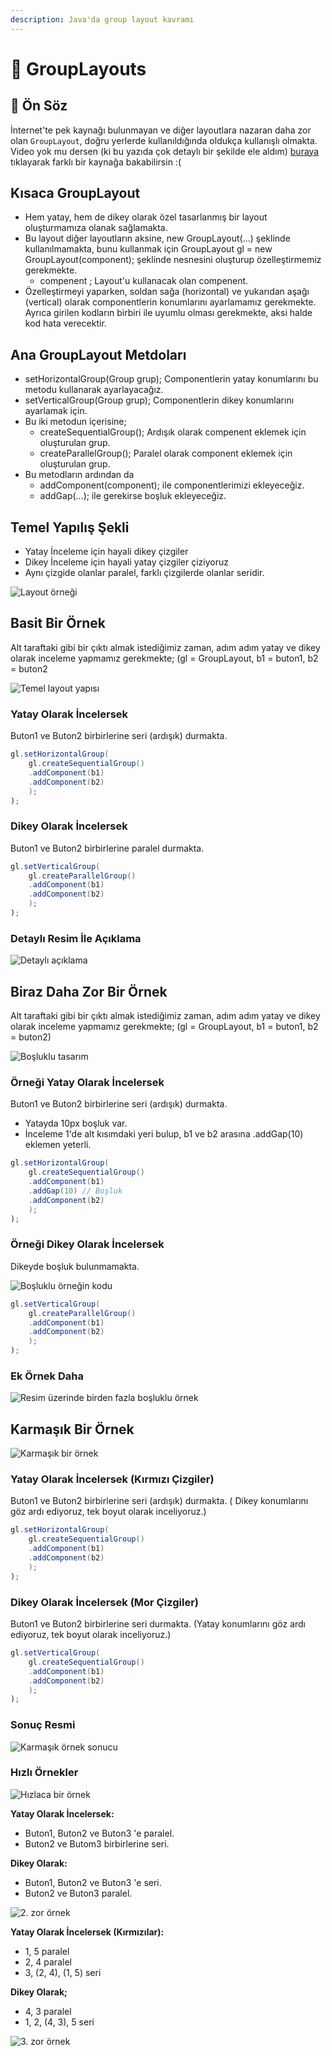 ```yaml
---
description: Java'da group layout kavramı
---
```


# 🚧 GroupLayouts

## 🎤 Ön Söz

İnternet'te pek kaynağı bulunmayan ve diğer layoutlara nazaran daha zor olan `GroupLayout`, doğru yerlerde kullanıldığında oldukça kullanışlı olmakta. Video yok mu dersen \(ki bu yazıda çok detaylı bir şekilde ele aldım\) [buraya](https://www.youtube.com/watch?v=vA9ZSgaLaJs&t=317s) tıklayarak farklı bir kaynağa bakabilirsin :\(

## Kısaca GroupLayout

* Hem yatay, hem de dikey olarak özel tasarlanmış bir layout oluşturmamıza olanak sağlamakta.
* Bu layout diğer layoutların aksine, new GroupLayout\(...\) şeklinde kullanılmamakta, bunu kullanmak için GroupLayout gl = new GroupLayout\(component\); şeklinde nesnesini oluşturup özelleştirmemiz gerekmekte.
  * compenent ; Layout'u kullanacak olan compenent.
* Özelleştirmeyi yaparken, soldan sağa \(horizontal\) ve yukarıdan aşağı \(vertical\) olarak componentlerin konumlarını ayarlamamız gerekmekte. Ayrıca girilen kodların birbiri ile uyumlu olması gerekmekte, aksi halde kod hata verecektir.

## Ana GroupLayout Metdoları

* setHorizontalGroup\(Group grup\); Componentlerin yatay konumlarını bu metodu kullanarak ayarlayacağız.
* setVerticalGroup\(Group grup\); Componentlerin dikey konumlarını ayarlamak için.
* Bu iki metodun içerisine;
  * createSequentialGroup\(\); Ardışık olarak compenent eklemek için oluşturulan grup.
  * createParallelGroup\(\); Paralel olarak component eklemek için oluşturulan grup.
* Bu metodların ardından da
  * addComponent\(component\); ile componentlerimizi ekleyeceğiz.
  * addGap\(...\); ile gerekirse boşluk ekleyeceğiz.

## Temel Yapılış Şekli

* Yatay İnceleme için hayali dikey çizgiler
* Dikey İnceleme için hayali yatay çizgiler çiziyoruz
* Aynı çizgide olanlar paralel, farklı çizgilerde olanlar seridir.

![Layout &#xF6;rne&#x11F;i](../../../.gitbook/assets/image%20%2838%29.png)

## Basit Bir Örnek

Alt taraftaki gibi bir çıktı almak istediğimiz zaman, adım adım yatay ve dikey olarak inceleme yapmamız gerekmekte; \(gl = GroupLayout, b1 = buton1, b2 = buton2

![Temel layout yap&#x131;s&#x131;](../../../.gitbook/assets/image%20%2849%29.png)

### Yatay Olarak İncelersek

Buton1 ve Buton2 birbirlerine seri \(ardışık\) durmakta.

```java
gl.setHorizontalGroup(
    gl.createSequentialGroup()
    .addComponent(b1)
    .addComponent(b2)
    );
);
```

### Dikey Olarak İncelersek

Buton1 ve Buton2 birbirlerine paralel durmakta.

```java
gl.setVerticalGroup(
    gl.createParallelGroup()
    .addComponent(b1)
    .addComponent(b2)
    );
);
```

### Detaylı Resim İle Açıklama

![Detayl&#x131; a&#xE7;&#x131;klama](../../../.gitbook/assets/image%20%2883%29.png)

## Biraz Daha Zor Bir Örnek

Alt taraftaki gibi bir çıktı almak istediğimiz zaman, adım adım yatay ve dikey olarak inceleme yapmamız gerekmekte; \(gl = GroupLayout, b1 = buton1, b2 = buton2\)

![Bo&#x15F;luklu tasar&#x131;m](../../../.gitbook/assets/image%20%2853%29.png)

### Örneği Yatay Olarak İncelersek

Buton1 ve Buton2 birbirlerine seri \(ardışık\) durmakta.

* Yatayda 10px boşluk var.
* İnceleme 1'de alt kısımdaki yeri bulup, b1 ve b2 arasına .addGap\(10\) eklemen yeterli.

```java
gl.setHorizontalGroup(
    gl.createSequentialGroup()
    .addComponent(b1)
    .addGap(10) // Boşluk
    .addComponent(b2)
    );
);
```

### Örneği Dikey Olarak İncelersek

Dikeyde boşluk bulunmamakta.

![Bo&#x15F;luklu &#xF6;rne&#x11F;in kodu](../../../.gitbook/assets/image%20%282%29.png)

```java
gl.setVerticalGroup(
    gl.createParallelGroup()
    .addComponent(b1)
    .addComponent(b2)
    );
);
```

### Ek Örnek Daha

![Resim &#xFC;zerinde birden fazla bo&#x15F;luklu &#xF6;rnek](../../../.gitbook/assets/image%20%2828%29.png)

## Karmaşık Bir Örnek

![Karma&#x15F;&#x131;k bir &#xF6;rnek](../../../.gitbook/assets/image%20%2824%29.png)

### Yatay Olarak İncelersek \(Kırmızı Çizgiler\)

Buton1 ve Buton2 birbirlerine seri \(ardışık\) durmakta. \( Dikey konumlarını göz ardı ediyoruz, tek boyut olarak inceliyoruz.\)

```java
gl.setHorizontalGroup(
    gl.createSequentialGroup()
    .addComponent(b1)
    .addComponent(b2)
    );
);
```

### Dikey Olarak İncelersek \(Mor Çizgiler\)

Buton1 ve Buton2 birbirlerine seri durmakta. \(Yatay konumlarını göz ardı ediyoruz, tek boyut olarak inceliyoruz.\)

```java
gl.setVerticalGroup(
    gl.createSequentialGroup()
    .addComponent(b1)
    .addComponent(b2)
    );
);
```

### Sonuç Resmi

![Karma&#x15F;&#x131;k &#xF6;rnek sonucu](../../../.gitbook/assets/image%20%2868%29.png)

### Hızlı Örnekler

![H&#x131;zlaca bir &#xF6;rnek](../../../.gitbook/assets/image%20%2870%29.png)

**Yatay Olarak İncelersek:**

* Buton1, Buton2 ve Buton3 'e paralel.
* Buton2 ve Butom3 birbirlerine seri.

**Dikey Olarak:**

* Buton1, Buton2 ve Buton3 'e seri.
* Buton2 ve Buton3 paralel.

![2. zor &#xF6;rnek](../../../.gitbook/assets/image%20%288%29.png)

**Yatay Olarak İncelersek \(Kırmızılar\):**

* 1, 5 paralel
* 2, 4 paralel
* 3,  \(2, 4\), \(1, 5\) seri

**Dikey Olarak;**

* 4, 3 paralel
* 1, 2, \(4, 3\), 5 seri

![3. zor &#xF6;rnek](../../../.gitbook/assets/image%20%2852%29.png)


